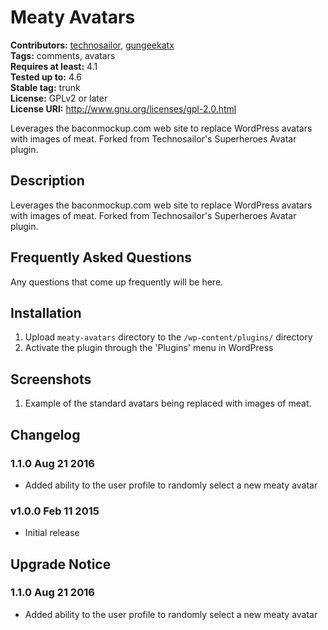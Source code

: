 # Meaty Avatars #
**Contributors:** [technosailor](https://profiles.wordpress.org/technosailor), [gungeekatx](https://profiles.wordpress.org/gungeekatx)  
**Tags:** comments, avatars  
**Requires at least:** 4.1  
**Tested up to:** 4.6  
**Stable tag:** trunk  
**License:** GPLv2 or later  
**License URI:** http://www.gnu.org/licenses/gpl-2.0.html  

Leverages the baconmockup.com web site to replace WordPress avatars with images of meat.  Forked from Technosailor's Superheroes Avatar plugin.

## Description ##

Leverages the baconmockup.com web site to replace WordPress avatars with images of meat.  Forked from Technosailor's Superheroes Avatar plugin.

## Frequently Asked Questions ##

Any questions that come up frequently will be here.

## Installation ##

1. Upload `meaty-avatars` directory to the `/wp-content/plugins/` directory
2. Activate the plugin through the 'Plugins' menu in WordPress

## Screenshots ##

 1. Example of the standard avatars being replaced with images of meat.

## Changelog ##

### 1.1.0 Aug 21 2016 ###
* Added ability to the user profile to randomly select a new meaty avatar

### v1.0.0 Feb 11 2015 ###
* Initial release

## Upgrade Notice ##

### 1.1.0 Aug 21 2016 ###
* Added ability to the user profile to randomly select a new meaty avatar
